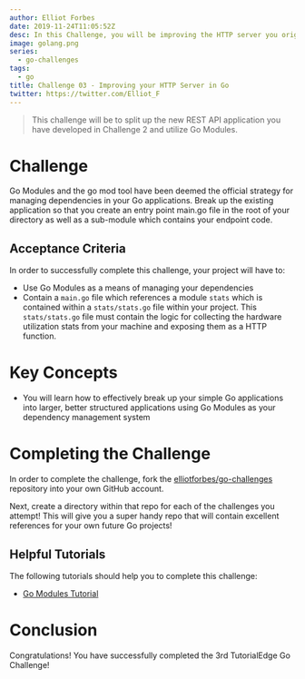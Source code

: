 ```yaml
---
author: Elliot Forbes
date: 2019-11-24T11:05:52Z
desc: In this Challenge, you will be improving the HTTP server you originally developed in the second Go Challenge!
image: golang.png
series:
  - go-challenges
tags:
  - go
title: Challenge 03 - Improving your HTTP Server in Go
twitter: https://twitter.com/Elliot_F
---
```


> This challenge will be to split up the new REST API application you have developed in Challenge 2 and utilize Go Modules. 

# Challenge

Go Modules and the go mod tool have been deemed the official strategy for managing dependencies in your Go applications. Break up the existing application so that you create an entry point main.go file in the root of your directory as well as a sub-module which contains your endpoint code.

## Acceptance Criteria

In order to successfully complete this challenge, your project will have to:

* Use Go Modules as a means of managing your dependencies
* Contain a `main.go` file which references a module `stats` which is contained within a `stats/stats.go` file within your project. This `stats/stats.go` file must contain the logic for collecting the hardware utilization stats from your machine and exposing them as a HTTP function. 

# Key Concepts

* You will learn how to effectively break up your simple Go applications into larger, better structured applications using Go Modules as your dependency management system

# Completing the Challenge

In order to complete the challenge, fork the [elliotforbes/go-challenges](https://github.com/elliotforbes/go-challenges) repository into your own GitHub account. 

Next, create a directory within that repo for each of the challenges you attempt! This will give you a super handy repo that will contain excellent references for your own future Go projects!

## Helpful Tutorials
  
The following tutorials should help you to complete this challenge:

* [Go Modules Tutorial](https://tutorialedge.net/golang/go-modules-tutorial/)

# Conclusion

Congratulations! You have successfully completed the 3rd TutorialEdge Go Challenge!